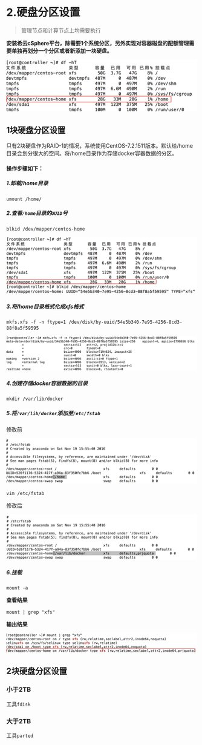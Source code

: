 # 2.硬盘分区设置

> 管理节点和计算节点上均需要执行

**安装希云cSphere平台，除需要1个系统分区，另外实现对容器磁盘的配额管理需要单独再划分一个分区或者新添加一块硬盘。**

![查看磁盘分区](./dfht.jpeg)
## 1块硬盘分区设置

只有2块硬盘作为RAID-1的情况，系统使用CentOS-7.2.1511版本。默认给/home目录会划分很大的空间。将/home目录作为存储docker容器数据的分区。

#### 操作步骤如下：

##### 1.卸载/home目录

```
umount /home/
```

##### 2.查看`/home`目录的`UUID`号

```
blkid /dev/mapper/centos-home
```

![UUID](./uuid.jpeg)

##### 3.将/home目录格式化成xfs格式

```
mkfs.xfs -f -n ftype=1 /dev/disk/by-uuid/54e5b340-7e95-4256-8cd3-88f8a5f59595
```

![格式化结果](./mkfs-xfs.jpeg)

##### 4.创建存储docker容器数据的目录

```
mkdir /var/lib/docker
```

##### 5.将`/var/lib/docker`添加至`/etc/fstab`

修改前

![修改前](./pre-edit.jpeg)

```
vim /etc/fstab
```

修改后

![修改后](./hou-edit.jpeg)

##### 6.挂载

```
mount -a
```

**查看结果**

```
mount | grep "xfs"
```

**输出结果**

![输出结果](./mount.jpeg)

## 2块硬盘分区设置

### 小于2TB

工具`fdisk`

### 大于2TB

工具`parted`


